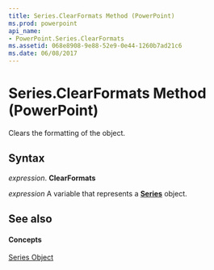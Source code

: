 ```yaml
---
title: Series.ClearFormats Method (PowerPoint)
ms.prod: powerpoint
api_name:
- PowerPoint.Series.ClearFormats
ms.assetid: 068e8908-9e88-52e9-0e44-1260b7ad21c6
ms.date: 06/08/2017
---
```



# Series.ClearFormats Method (PowerPoint)

Clears the formatting of the object.


## Syntax

 _expression_. **ClearFormats**

 _expression_ A variable that represents a **[Series](series-object-powerpoint.md)** object.


## See also


#### Concepts


[Series Object](series-object-powerpoint.md)

